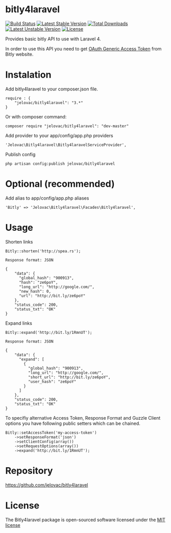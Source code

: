 bitly4laravel
=============
[![Build Status](https://travis-ci.org/jelovac/bitly4laravel.png?branch=master)](https://travis-ci.org/jelovac/bitly4laravel) [![Latest Stable Version](https://poser.pugx.org/jelovac/bitly4laravel/v/stable.png)](https://packagist.org/packages/jelovac/bitly4laravel) [![Total Downloads](https://poser.pugx.org/jelovac/bitly4laravel/downloads.png)](https://packagist.org/packages/jelovac/bitly4laravel) [![Latest Unstable Version](https://poser.pugx.org/jelovac/bitly4laravel/v/unstable.png)](https://packagist.org/packages/jelovac/bitly4laravel) [![License](https://poser.pugx.org/jelovac/bitly4laravel/license.png)](https://packagist.org/packages/jelovac/bitly4laravel)

Provides basic bitly API to use with Laravel 4.

In order to use this API you need to get [OAuth Generic Access Token](https://bitly.com/a/oauth_apps) from Bitly website.

Instalation
===========

Add bitly4laravel to your composer.json file.

    require : {
        "jelovac/bitly4laravel": "3.*"
    }

Or with composer command:

    composer require "jelovac/bitly4laravel": "dev-master"

Add provider to your app/config/app.php providers

    'Jelovac\Bitly4laravel\Bitly4laravelServiceProvider',

Publish config

    php artisan config:publish jelovac/bitly4laravel

Optional (recommended)
======================

Add alias to app/config/app.php aliases

    'Bitly' => 'Jelovac\Bitly4laravel\Facades\Bitly4laravel',

Usage
=====

Shorten links

    Bitly::shorten('http://spea.rs');

    Response format: JSON

    {
        "data": {
          "global_hash": "900913",
          "hash": "ze6poY",
          "long_url": "http://google.com/",
          "new_hash": 0,
          "url": "http://bit.ly/ze6poY"
        },
        "status_code": 200,
        "status_txt": "OK"
    }

Expand links

    Bitly::expand('http://bit.ly/1RmnUT');

    Response format: JSON

    {
        "data": {
          "expand": [
            {
              "global_hash": "900913",
              "long_url": "http://google.com/",
              "short_url": "http://bit.ly/ze6poY",
              "user_hash": "ze6poY"
            }
          ]
        },
        "status_code": 200,
        "status_txt": "OK"
    }

To specifiy alternative Access Token, Response Format and Guzzle Client options you have following public setters which can be chained.

    Bitly::setAccessToken('my-access-token')
        ->setResponseFormat('json')
        ->setClientConfig(array())
        ->setRequestOptions(array())
        ->expand('http://bit.ly/1RmnUT');

Repository
==========
https://github.com/jelovac/bitly4laravel

License
=======

The Bitly4laravel package is open-sourced software licensed under the [MIT license](http://opensource.org/licenses/MIT)